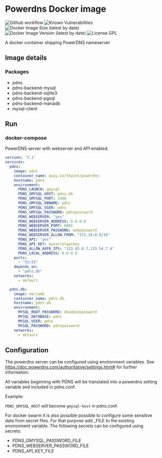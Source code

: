 # Powerdns Docker image

![Github workflow](https://github.com/thwint/docker/actions/workflows/powerdns.yml/badge.svg)
![Known Vulnerabilities](https://snyk.io/test/github/{username}/{repo}/badge.svg)
![Docker Image Size (latest by date)](https://img.shields.io/docker/image-size/thwint/powerdns)
![Docker Image Version (latest by date)](https://img.shields.io/docker/v/thwint/powerdns)
![License GPL](https://img.shields.io/badge/license-GPL-blue.svg)

A docker container shipping PowerDNS nameserver

## Image details

### Packages

* pdns
* pdns-backend-mysql
* pdns-backend-sqlite3
* pdns-backend-pgsql
* pdns-backend-mariadb
* mysql-client

## Run

### docker-compose

PowerDNS server with webserver and API enabled.

```yaml
version: '2.1'
services:
  pdns:
    image: pdns
    container_name: quay.io/thwint/powerdns
    hostname: pdns
    environment:
      PDNS_LAUNCH: gmysql
      PDNS_GMYSQL_HOST: pdns.db
      PDNS_GMYSQL_PORT: 3306
      PDNS_GMYSQL_DBNAME: pdns
      PDNS_GMYSQL_USER: pdns
      PDNS_GMYSQL_PASSWORD: pdnspassword
      PDNS_WEBSERVER: "yes"
      PDNS_WEBSERVER_ADDRESS: 0.0.0.0
      PDNS_WEBSERVER_PORT: 8081
      PDNS_WEBSERVER_PASSWORD: webpassword
      PDNS_WEBSERVER_ALLOW_FROM: "172.19.0.0/16"
      PDNS_API: "yes"
      PDNS_API_KEY: mysecretapikey
      PDNS_ALLOW_AXFR_IPS: "123.45.6.7,123.54.7.6"
      PDNS_LOCAL_ADDRESS: 0.0.0.0
    ports:
      - "53:53"
    depends_on:
      - "pdns.db"
    networks:
      - default

  pdns.db:
    image: mariadb
    container_name: pdns.db
    hostname: pdns.db
    environment:
      MYSQL_ROOT_PASSWORD: dbadminpassword
      MYSQL_DATABASE: pdns
      MYSQL_USER: pdns
      MYSQL_PASSWORD: pdnspassword
    networks:
      - default
```

## Configuration

The powerdns server can be configured using environment variables. See
<https://doc.powerdns.com/authoritative/settings.html#> for further information.

All variables beginning with PDNS will be translated into a powerdns setting
variable and included in pdns.conf.

Example:

`PDNS_GMYSQL_HOST` will become `gmysql-host` in pdns.conf.

For docker swarm it is also possible possible to configure some sensitive data
from secret files. For that purpose add _FILE to the existing environment
variable. The following secrets can be configured using secrets:

* PDNS_GMYSQL_PASSWORD_FILE
* PDNS_WEBSERVER_PASSWORD_FILE
* PDNS_API_KEY_FILE
